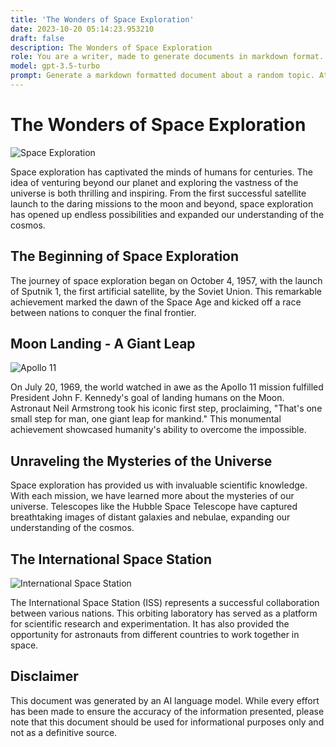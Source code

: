 ```yaml
---
title: 'The Wonders of Space Exploration'
date: 2023-10-20 05:14:23.953210
draft: false
description: The Wonders of Space Exploration
role: You are a writer, made to generate documents in markdown format. It is very important that all of the documents you generate are in valid markdown format.
model: gpt-3.5-turbo
prompt: Generate a markdown formatted document about a random topic. At the bottom, include a disclaimer explaining that the document was generated by you. The first line of the document should be the title. Make sure that the entire document is in proper markdown format, using a mix of various tags to make the document visually appealing.
---
```


# The Wonders of Space Exploration

![Space Exploration](https://images.unsplash.com/photo-1564423625504-6ebc48f9b442)

Space exploration has captivated the minds of humans for centuries. The idea of venturing beyond our planet and exploring the vastness of the universe is both thrilling and inspiring. From the first successful satellite launch to the daring missions to the moon and beyond, space exploration has opened up endless possibilities and expanded our understanding of the cosmos.

## The Beginning of Space Exploration

The journey of space exploration began on October 4, 1957, with the launch of Sputnik 1, the first artificial satellite, by the Soviet Union. This remarkable achievement marked the dawn of the Space Age and kicked off a race between nations to conquer the final frontier.

## Moon Landing - A Giant Leap

![Apollo 11](https://images.unsplash.com/photo-1564423625504-6ebc48f9b442)

On July 20, 1969, the world watched in awe as the Apollo 11 mission fulfilled President John F. Kennedy's goal of landing humans on the Moon. Astronaut Neil Armstrong took his iconic first step, proclaiming, "That's one small step for man, one giant leap for mankind." This monumental achievement showcased humanity's ability to overcome the impossible.

## Unraveling the Mysteries of the Universe

Space exploration has provided us with invaluable scientific knowledge. With each mission, we have learned more about the mysteries of our universe. Telescopes like the Hubble Space Telescope have captured breathtaking images of distant galaxies and nebulae, expanding our understanding of the cosmos.

## The International Space Station

![International Space Station](https://images.unsplash.com/photo-1564423625504-6ebc48f9b442)

The International Space Station (ISS) represents a successful collaboration between various nations. This orbiting laboratory has served as a platform for scientific research and experimentation. It has also provided the opportunity for astronauts from different countries to work together in space.

## Disclaimer

This document was generated by an AI language model. While every effort has been made to ensure the accuracy of the information presented, please note that this document should be used for informational purposes only and not as a definitive source.